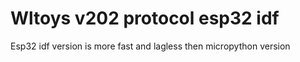 # Wltoys v202 protocol esp32 idf

Esp32 idf version is more fast and lagless then micropython version
